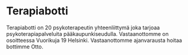 # Terapiabotti

Terapiabotti on 20 psykoterapeutin yhteenliittymä joka tarjoaa psykoterapiapalveluita pääkaupunkiseudulla.
Vastaanottomme on osoitteessa Vuorikuja 19 Helsinki. Vastaanottomme ajanvarausta hoitaa bottimme Otto. 
